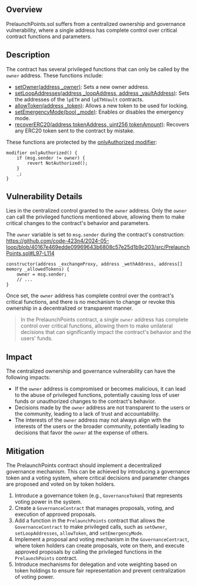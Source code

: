 ## Overview
PrelaunchPoints.sol suffers from a centralized ownership and governance vulnerability, where a single address has complete control over critical contract functions and parameters.

## Description
The contract has several privileged functions that can only be called by the `owner` address. These functions include:

- [setOwner(address _owner)](https://github.com/code-423n4/2024-05-loop/blob/40167e469edde09969643b6808c57e25d1b9c203/src/PrelaunchPoints.sol#L336-L340): Sets a new owner address.
- [setLoopAddresses(address _loopAddress, address _vaultAddress)](https://github.com/code-423n4/2024-05-loop/blob/40167e469edde09969643b6808c57e25d1b9c203/src/PrelaunchPoints.sol#L348-L358): Sets the addresses of the `lpETH` and `lpETHVault` contracts.
- [allowToken(address _token)](https://github.com/code-423n4/2024-05-loop/blob/40167e469edde09969643b6808c57e25d1b9c203/src/PrelaunchPoints.sol#L364-L366): Allows a new token to be used for locking.
- [setEmergencyMode(bool _mode)](https://github.com/code-423n4/2024-05-loop/blob/40167e469edde09969643b6808c57e25d1b9c203/src/PrelaunchPoints.sol#L372-L374): Enables or disables the emergency mode.
- [recoverERC20(address tokenAddress, uint256 tokenAmount)](https://github.com/code-423n4/2024-05-loop/blob/40167e469edde09969643b6808c57e25d1b9c203/src/PrelaunchPoints.sol#L379-L386): Recovers any ERC20 token sent to the contract by mistake.

These functions are protected by the [onlyAuthorized modifier](https://github.com/code-423n4/2024-05-loop/blob/40167e469edde09969643b6808c57e25d1b9c203/src/PrelaunchPoints.sol#L511-L516):

```solidity
modifier onlyAuthorized() {
    if (msg.sender != owner) {
        revert NotAuthorized();
    }
    _;
}
```

## Vulnerability Details
Lies in the centralized control granted to the `owner` address. Only the `owner` can call the privileged functions mentioned above, allowing them to make critical changes to the contract's behavior and parameters.

The `owner` variable is set to `msg.sender` during the contract's construction: https://github.com/code-423n4/2024-05-loop/blob/40167e469edde09969643b6808c57e25d1b9c203/src/PrelaunchPoints.sol#L97-L114

```solidity
constructor(address _exchangeProxy, address _wethAddress, address[] memory _allowedTokens) {
    owner = msg.sender;
    // ...
}
```

Once set, the `owner` address has complete control over the contract's critical functions, and there is no mechanism to change or revoke this ownership in a decentralized or transparent manner.

> In the PrelaunchPoints contract, a single `owner` address has complete control over critical functions, allowing them to make unilateral decisions that can significantly impact the contract's behavior and the users' funds.

## Impact
The centralized ownership and governance vulnerability can have the following impacts:

- If the `owner` address is compromised or becomes malicious, it can lead to the abuse of privileged functions, potentially causing loss of user funds or unauthorized changes to the contract's behavior.
- Decisions made by the `owner` address are not transparent to the users or the community, leading to a lack of trust and accountability.
- The interests of the `owner` address may not always align with the interests of the users or the broader community, potentially leading to decisions that favor the `owner` at the expense of others.

## Mitigation
The PrelaunchPoints contract should implement a decentralized governance mechanism. This can be achieved by introducing a governance token and a voting system, where critical decisions and parameter changes are proposed and voted on by token holders.

1. Introduce a governance token (e.g., `GovernanceToken`) that represents voting power in the system.
2. Create a `GovernanceContract` that manages proposals, voting, and execution of approved proposals.
3. Add a function in the `PrelaunchPoints` contract that allows the `GovernanceContract` to make privileged calls, such as `setOwner`, `setLoopAddresses`, `allowToken`, and `setEmergencyMode`.
4. Implement a proposal and voting mechanism in the `GovernanceContract`, where token holders can create proposals, vote on them, and execute approved proposals by calling the privileged functions in the `PrelaunchPoints` contract.
5. Introduce mechanisms for delegation and vote weighting based on token holdings to ensure fair representation and prevent centralization of voting power.